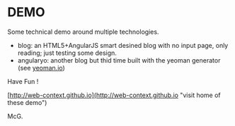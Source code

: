 DEMO
====


Some technical demo around multiple technologies.

- blog: an HTML5+AngularJS smart desined blog with no input page, only reading; just testing some design.
- angularyo: another blog but thid time built with the yeoman generator (see [yeoman.io](http://yeoman.io "Visit the home of Sir Yeoman !"))

Have Fun !


[http://web-context.github.io](http://web-context.github.io "visit home of these demo")

McG.